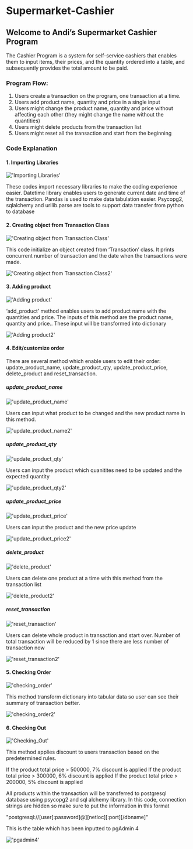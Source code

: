 # Supermarket-Cashier
## Welcome to Andi’s Supermarket Cashier Program
The Cashier Program is a system for self-service cashiers that enables them to input items, their prices, and the quantity ordered into a table, and subsequently provides the total amount to be paid.

### Program Flow:
1. Users create a transaction on the program, one transaction at a time.
2. Users add product name, quantity and price in a single input
3. Users might change the product name, quantity and price without affecting each other (they might change the name without the quantities)
4. Users might delete products from the transaction list
5. Users might reset all the transaction and start from the beginning

### Code Explanation
#### 1. Importing Libraries

!['Importing Libraries'](Docs/1.png)

These codes import necessary libraries to make the coding experience easier. Datetime library enables users to generate current date and time of the transaction. Pandas is used to make data tabulation easier. Psycopg2, sqlalchemy and urllib.parse are tools to support data transfer from python to database

#### 2. Creating object from Transaction Class

!['Creating object from Transaction Class'](Docs/2.png)

This code initialize an object created from ‘Transaction’ class. It prints concurrent number of transaction and the date when the transactions were made.

!['Creating object from Transaction Class2'](Docs/3.png)


#### 3. Adding product

!['Adding product'](Docs/4.png)

‘add_product’ method enables users to add product name with the quantities and price. The inputs of this method are the product name, quantity and price.. These input will be transformed into dictionary 

!['Adding product2'](Docs/5.png)

#### 4. Edit/customize order

There are several method which enable users to edit their order: update_product_name, update_product_qty, update_product_price, delete_product and reset_transaction.

##### update_product_name

!['update_product_name'](Docs/6.png)

Users can input what product to be changed and the new product name in this method. 

!['update_product_name2'](Docs/7.png)


##### update_product_qty

!['update_product_qty'](Docs/8.png)

Users can input the product which quanitites need to be updated and the expected quantity

!['update_product_qty2'](Docs/9.png)

##### update_product_price

!['update_product_price'](Docs/10.png)

Users can input the product and the new price update

!['update_product_price2'](Docs/11.png)

##### delete_product

!['delete_product'](Docs/12.png)

Users can delete one product at a time with this method from the transaction list

!['delete_product2'](Docs/13.png)

##### reset_transaction

!['reset_transaction'](Docs/14.png)

Users can delete whole product in transaction and start over. Number of total transaction will be reduced by 1 since there are less number of transaction now

!['reset_transaction2'](Docs/15.png)

#### 5. Checking Order

!['checking_order'](Docs/16.png)

This method transform dictionary into tabular data so user can see their summary of transaction better. 

!['checking_order2'](Docs/17.png)

#### 6. Checking Out

!['Checking_Out'](Docs/18.png)

This method applies discount to users transaction based on the predetermined rules. 

If the product total price > 500000, 7% discount is applied
If the product total price > 300000, 6% discount is applied
If the product total price > 200000, 5% discount is applied

All products within the transaction will be transferred to postgresql database using psycopg2 and sql alchemy library. In this code, connection strings are hidden so make sure to put the information in this format 

"postgresql://[user[:password]@][netloc][:port][/dbname]"

This is the table which has been inputted to pgAdmin 4

!['pgadmin4'](Docs/19.png)








